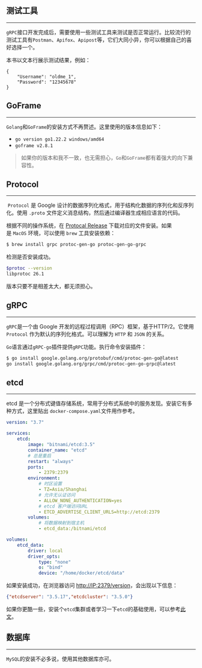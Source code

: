 ## 测试工具
---
`gRPC`接口开发完成后，需要使用一些测试工具来测试是否正常运行。比较流行的测试工具有`Postman`、`Apifox`、`Apipost`等，它们大同小异，你可以根据自己的喜好选择一个。

本书以文本行展示测试结果，例如：
```text
{
    "Username": "oldme_1",
    "Password": "12345678"
}
```

## GoFrame
---
`Golang`和`GoFrame`的安装方式不再赘述。这里使用的版本信息如下：
- `go version go1.22.2 windows/amd64`
- `goframe v2.8.1`

> 如果你的版本和我不一致，也无需担心，`Go`和`GoFrame`都有着强大的向下兼容性。

## Protocol
---
 `Protocol` 是 Google 设计的数据序列化格式，用于结构化数据的序列化和反序列化。使用 `.proto` 文件定义消息结构，然后通过编译器生成相应语言的代码。

根据不同的操作系统，在 [Protocal Release](https://github.com/protocolbuffers/protobuf/releases) 下载对应的文件安装。如果是 `MacOS` 环境，可以使用 `brew` 工具安装依赖：

```bash
$ brew install grpc protoc-gen-go protoc-gen-go-grpc
```

检测是否安装成功。
```bash
$protoc --version
libprotoc 26.1
```
版本只要不是相差太大，都无须担心。

## gRPC
---
`gRPC`是一个由 Google 开发的远程过程调用（RPC）框架，基于HTTP/2。它使用 `Protocol` 作为默认的序列化格式。可以理解为 `HTTP` 和 `JSON` 的关系。

`Go`语言通过`gRPC-go`插件提供`gRPC`功能。执行命令安装插件：
```bash
$ go install google.golang.org/protobuf/cmd/protoc-gen-go@latest
go install google.golang.org/grpc/cmd/protoc-gen-go-grpc@latest
```

## etcd
---
etcd 是一个分布式键值存储系统，常用于分布式系统中的服务发现。安装它有多种方式，这里贴出
`docker-compose.yaml`文件用作参考。

```yaml
version: "3.7"

services:
    etcd:
        image: "bitnami/etcd:3.5"
        container_name: "etcd"
        # 总是重启
        restart: "always"
        ports:
            - 2379:2379
        environment:
            # 时区设置
            - TZ=Asia/Shanghai
            # 允许无认证访问
            - ALLOW_NONE_AUTHENTICATION=yes
            # etcd 客户端访问URL
            - ETCD_ADVERTISE_CLIENT_URLS=http://etcd:2379
        volumes:
            # 将数据映射到宿主机
            - etcd_data:/bitnami/etcd

volumes:
    etcd_data:
        driver: local
        driver_opts:
            type: "none"
            o: "bind"
            device: "/home/docker/etcd/data"
```

如果安装成功，在浏览器访问 [http://IP:2379/version](http://IP:2379/version)，会出现以下信息：
```json
{"etcdserver": "3.5.17","etcdcluster": "3.5.0"}
```

如果你更酷一些，安装个`etcd`集群或者学习一下`etcd`的基础使用，可以参考[此文](https://oldme.net/article/32)。

## 数据库
--- 
`MySQL`的安装不必多说，使用其他数据库亦可。